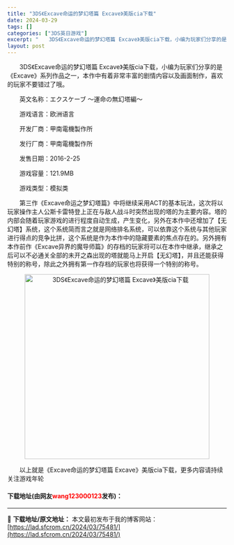 ```yaml
---
title: "3DS《Excave命运的梦幻塔篇 Excave》美版cia下载"
date: 2024-03-29
tags: []
categories: ["3DS英日游戏"]
excerpt: "　　3DS《Excave命运的梦幻塔篇 Excave》美版cia下载，小编为玩家们分享的是《Excave》系列作品之一，本作中有着非常丰富的剧情内容以及画面制作，喜欢的玩家不要错过了哦。 　　英文名称：エクスケーブ ～運命の無幻塔編～ 　　游戏语言：欧洲语言 　　开发厂商：甲南電機製作所 　　发行厂&hellip;"
layout: post
---
```


 <p>　　3DS《Excave命运的梦幻塔篇 Excave》美版cia下载，小编为玩家们分享的是《Excave》系列作品之一，本作中有着非常丰富的剧情内容以及画面制作，喜欢的玩家不要错过了哦。</p> <p>　　英文名称：エクスケーブ ～運命の無幻塔編～</p> <p>　　游戏语言：欧洲语言</p> <p>　　开发厂商：甲南電機製作所</p> <p>　　发行厂商：甲南電機製作所</p> <p>　　发售日期：2016-2-25</p> <p>　　游戏容量：121.9MB</p> <p>　　游戏类型：模拟类</p> <p>　　第三作《Excave命运之梦幻塔篇》中将继续采用ACT的基本玩法，这次将以玩家操作主人公斯卡雷特登上正在与敌人战斗时突然出现的塔的为主要内容。塔的内部会随着玩家游戏的进行程度自动生成，产生变化，另外在本作中还增加了【无幻塔】系统，这个系统简而言之就是网络排名系统，可以依靠这个系统与其他玩家进行得点的竞争比拼，这个系统是作为本作中的隐藏要素的焦点存在的。另外拥有本作前作《Excave异界的魔导师篇》的存档的玩家将可以在本作中继承，继承之后可以不必通关全部的未开之森出现的塔就能马上开启【无幻塔】，并且还能获得特别的称号，除此之外拥有第一作存档的玩家也将获得一个特别的称号。</p> <p align="center"><img align="" border="0" src="https://lad.sfcrom.cn/wp-content/uploads/2024/03/20240329_6606344e37233.jpg" width="424" alt="3DS《Excave命运的梦幻塔篇 Excave》美版cia下载" /></p> <p>　　以上就是《Excave命运的梦幻塔篇 Excave》美版cia下载，更多内容请持续关注游戏年轮</p> <p><h4>下载地址(由网友<font color="red">wang123000123</font>发布)：</h4></p> 

---
📖 **下载地址/原文地址：** 本文最初发布于我的博客网站：[https://lad.sfcrom.cn/2024/03/75481/](https://lad.sfcrom.cn/2024/03/75481/)

